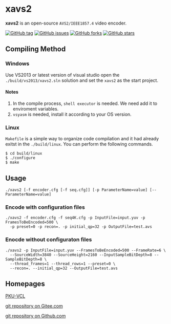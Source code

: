 # xavs2

**xavs2** is an open-source `AVS2/IEEE1857.4` video encoder.

[![GitHub tag](https://img.shields.io/github/tag/pkuvcl/xavs2.svg?style=plastic)]()
[![GitHub issues](https://img.shields.io/github/issues/pkuvcl/xavs2.svg)](https://github.com/pkuvcl/xavs2/issues)
[![GitHub forks](https://img.shields.io/github/forks/pkuvcl/xavs2.svg)](https://github.com/pkuvcl/xavs2/network)
[![GitHub stars](https://img.shields.io/github/stars/pkuvcl/xavs2.svg)](https://github.com/pkuvcl/xavs2/stargazers)

## Compiling Method
### Windows
Use VS2013 or latest version of  visual studio open the `./build/vs2013/xavs2.sln` solution and set the `xavs2` as the start project.

#### Notes
1. In the compile process, `shell executor` is needed. We need add it to enviroment variables.
2. `vsyasm` is needed, install it according to your OS version.

### Linux
`Makefile` is a simple way to organize code compilation and it had already exitst in the `./build/linux`. You can perform the following commands.
```
$ cd build/linux
$ ./configure
$ make
```

## Usage
```
./xavs2 [-f encoder.cfg [-f seq.cfg]] [-p ParameterName=value] [--ParameterName=value]
```

### Encode with configuration files
```
./xavs2 -f encoder.cfg -f seq4K.cfg -p InputFile=input.yuv -p FramesToBeEncoded=500 \
  -p preset=0 -p recon=. -p initial_qp=32 -p OutputFile=test.avs
```

### Enocde without configuraton files
```
./xavs2 -p InputFile=input.yuv --FramesToBeEncoded=500 --FrameRate=6 \
  --SourceWidth=3840 --SourceHeight=2160 --InputSampleBitDepth=8 --SampleBitDepth=8 \
  --thread_frames=1 --thread_rows=1 --preset=0 \
  --recon=. --initial_qp=32 --OutputFile=test.avs
```

## Homepages

[PKU-VCL][1]

[git repository on Gitee.com][2]

[git repository on Github.com][3]

  [1]: http://vcl.idm.pku.edu.cn/ "PKU-VCL"
  [2]: https://gitee.com/pkuvcl/xavs2 "gitee repository"
  [3]: https://github.com/pkuvcl/xavs2 "github repository"
